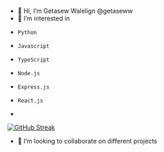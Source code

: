 - 👋 Hi, I’m Getasew Walelign @getaseww
- 👀 I’m interested in 
-     Python 
-     Javascript
-     TypeScript
-     Node.js
-     Express.js
-     React.js
-     
[![GitHub Streak](http://github-readme-streak-stats.herokuapp.com?user=getaseww&theme=dark&background=000000)](https://git.io/streak-stats)

- 💞️ I’m looking to collaborate on different projects



<!---
getaseww/getaseww is a ✨ special ✨ repository because its `README.md` (this file) appears on your GitHub profile.
You can click the Preview link to take a look at your changes.
--->
